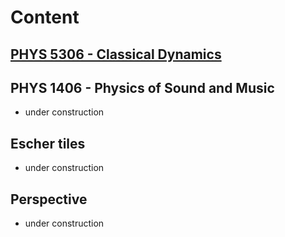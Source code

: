# Content

## [PHYS 5306 - Classical Dynamics](PHYS5306/index.md)

## PHYS 1406 - Physics of Sound and Music 

- under construction

## Escher tiles

- under construction

## Perspective

- under construction
